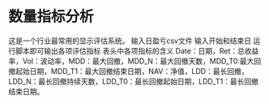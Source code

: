 # 数量指标分析
这是一个行业最常用的显示评估系统。
输入日盈亏csv文件
输入开始和结束日
运行脚本即可输出各项评估指标
表头中各项指标的含义 Date：日期，Ret：总收益率，Vol：波动率，MDD：最大回撤，MDD_N：最大回撤天数，MDD_T0:最大回撤起始日期，MDD_T1：最大回撤结束日期，NAV：净值，LDD：最长回撤，
LDD_N：最长回撤持续天数，LDD_T0：最长回撤起始日期，LDD_T1：最长回撤结束日期。
